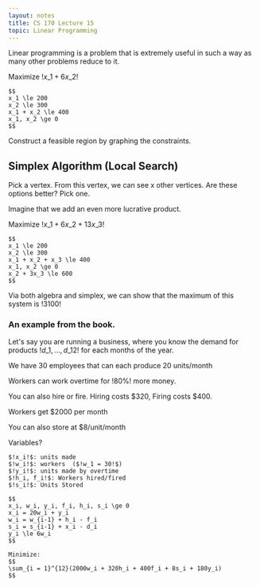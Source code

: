 ```yaml
---
layout: notes
title: CS 170 Lecture 15
topic: Linear Programming
---
```


Linear programming is a problem that is extremely useful in such a way as many
other problems reduce to it. 

Maximize $!x\_1 + 6x\_2!$

    $$
    x_1 \le 200
    x_2 \le 300
    x_1 + x_2 \le 400
    x_1, x_2 \ge 0
    $$

Construct a feasible region by graphing the constraints. 

## Simplex Algorithm (Local Search)

Pick a vertex. From this vertex, we can see x other vertices. Are these options
better? Pick one. 

Imagine that we add an even more lucrative product. 

Maximize $!x\_1 + 6x\_2 + 13x\_3!$

    $$
    x_1 \le 200
    x_2 \le 300
    x_1 + x_2 + x_3 \le 400
    x_1, x_2 \ge 0
    x_2 + 3x_3 \le 600
    $$

Via both algebra and simplex, we can show that the maximum of this system is
$!3100!$

### An example from the book.
Let's say you are running a business, where you know the demand for products
$!d\_1, \dots, d\_12!$ for each months of the year. 

We have 30 employees that can each produce 20 units/month

Workers can work overtime for $!80\%!$ more money. 

You can also hire or fire. Hiring costs $320, Firing costs $400. 

Workers get $2000 per month

You can also store at $8/unit/month

Variables?
  
    $!x_i!$: units made
    $!w_i!$: workers  ($!w_1 = 30!$)
    $!y_i!$: units made by overtime
    $!h_i, f_i!$: Workers hired/fired
    $!s_i!$: Units Stored

    $$
    x_i, w_i, y_i, f_i, h_i, s_i \ge 0
    x_i = 20w_i + y_i
    w_i = w_{i-1} + h_i - f_i
    s_i = s_{i-1} + x_i - d_i
    y_i \le 6w_i
    $$

    Minimize: 
    $$
    \sum_{i = 1}^{12}(2000w_i + 320h_i + 400f_i + 8s_i + 180y_i)
    $$
